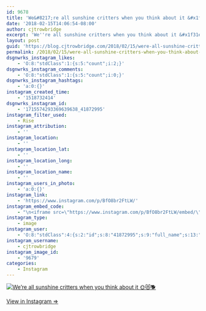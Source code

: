 ```yaml
---
id: 9678
title: 'We&#8217;re all sunshine critters when you think about it &#x1f31e;&#x1f63b;&#x1f415;'
date: '2018-02-15T14:06:54-08:00'
author: cjtrowbridge
excerpt: 'We''re all sunshine critters when you think about it &#x1f31e;&#x1f63b;&#x1f415;'
layout: post
guid: 'https://blog.cjtrowbridge.com/2018/02/15/were-all-sunshine-critters-when-you-think-about-it-%f0%9f%8c%9e%f0%9f%98%bb%f0%9f%90%95/'
permalink: /2018/02/15/were-all-sunshine-critters-when-you-think-about-it-%f0%9f%8c%9e%f0%9f%98%bb%f0%9f%90%95/
dsgnwrks_instagram_likes:
    - 'O:8:"stdClass":1:{s:5:"count";i:2;}'
dsgnwrks_instagram_comments:
    - 'O:8:"stdClass":1:{s:5:"count";i:0;}'
dsgnwrks_instagram_hashtags:
    - 'a:0:{}'
instagram_created_time:
    - '1518732414'
dsgnwrks_instagram_id:
    - '1715574293369639638_41872995'
instagram_filter_used:
    - Rise
instagram_attribution:
    - ''
instagram_location:
    - ''
instagram_location_lat:
    - ''
instagram_location_long:
    - ''
instagram_location_name:
    - ''
instagram_users_in_photo:
    - 'a:0:{}'
instagram_link:
    - 'https://www.instagram.com/p/BfO8br2FtLW/'
instagram_embed_code:
    - "\n<iframe src=\"https://www.instagram.com/p/BfO8br2FtLW/embed/\" width=\"612\" height=\"710\" frameborder=\"0\" scrolling=\"no\" allowtransparency=\"true\" class=\"insta-image-embed\"></iframe>\n"
instagram_type:
    - image
instagram_user:
    - 'O:8:"stdClass":4:{s:2:"id";s:8:"41872995";s:9:"full_name";s:13:"CJ Trowbridge";s:15:"profile_picture";s:141:"https://scontent.cdninstagram.com/vp/de69b7330c0c25c050ecfa136eea9cfb/5B1A851C/t51.2885-19/s150x150/13724650_1188772791164794_142557231_a.jpg";s:8:"username";s:12:"cjtrowbridge";}'
instagram_username:
    - cjtrowbridge
instagram_image_id:
    - '9679'
categories:
    - Instagram
---
```


[![We’re all sunshine critters when you think about it 🌞😻🐕](https://blog.cjtrowbridge.com/wp-content/uploads/2018/02/1518732414-1-1.jpg)](https://www.instagram.com/p/BfO8br2FtLW/)

[View in Instagram ⇒](https://www.instagram.com/p/BfO8br2FtLW/)